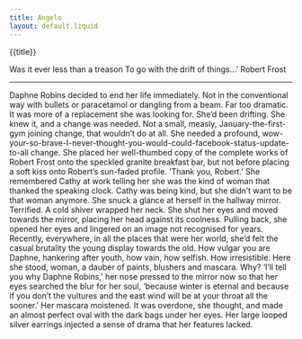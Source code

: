 ```yaml
---
title: Angelo
layout: default.liquid
---
```


{{title}}

<p>
Was it ever less than a treason
To go with the drift of things…’ Robert Frost</p>
<hr>

<p class="storyp"> Daphne Robins decided to end her life immediately. Not in the conventional way with bullets or paracetamol or dangling from a beam. Far too dramatic. It was more of a replacement she was looking for. She’d been drifting. She knew it, and a change was needed. Not a small, measly, January-the-first-gym joining change, that wouldn’t do at all. She needed a profound, wow-your-so-brave-I-never-thought-you-would-could-facebook-status-update-to-all change. She placed her well-thumbed copy of the complete works of Robert Frost onto the speckled granite breakfast bar, but not before placing a soft kiss onto Robert’s sun-faded profile.
	‘Thank you, Robert.’
	She remembered Cathy at work telling her she was the kind of woman that thanked the speaking clock. Cathy was being kind, but she didn’t want to be that woman anymore. She snuck a glance at herself in the hallway mirror. Terrified. A cold shiver wrapped her neck. She shut her eyes and moved towards the mirror, placing her head against its coolness. Pulling back, she opened her eyes and lingered on an image not recognised for years. Recently, everywhere, in all the places that were her world, she’d felt the casual brutality the young display towards the old. How vulgar you are Daphne, hankering after youth, how vain, how selfish. How irresistible. Here she stood, woman, a dauber of paints, blushers and mascara. Why?
	‘I’ll tell you why Daphne Robins,’ her nose pressed to the mirror now so that her eyes searched the blur for her soul, ‘because winter is eternal and because if you don’t the vultures and the east wind will be at your throat all the sooner.’ Her mascara moistened. It was overdone, she thought, and made an almost perfect oval with the dark bags under her eyes. Her large looped silver earrings injected a sense of drama that her features lacked. </p>
